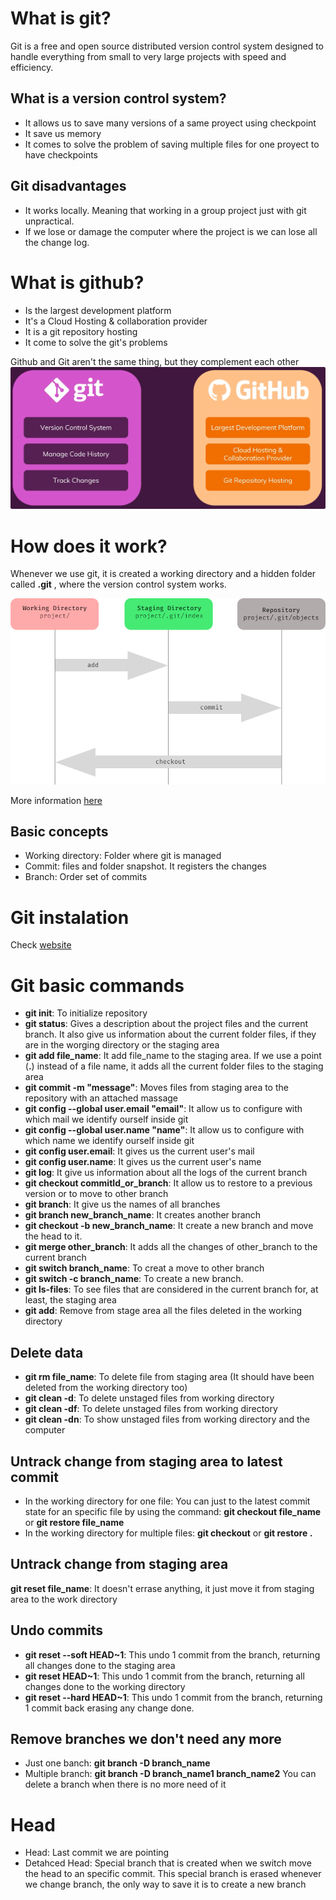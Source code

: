 # What is git?
Git is a free and open source distributed version control system designed to handle everything from small to very large projects with speed and efficiency.

## What is a version control system?
* It allows us to save many versions of a same proyect using checkpoint
* It save us memory
* It comes to solve the problem of saving multiple files for one proyect to have checkpoints

## Git disadvantages
* It works locally. Meaning that working in a group project just with git unpractical.
* If we lose or damage the computer where the project is we can lose all the change log.

# What is github?
* Is the largest development platform
* It's a Cloud Hosting & collaboration provider
* It is a git repository hosting
* It come to solve the git's problems

Github and Git aren't the same thing, but they complement each other
![Git & Github comparison](/img/git_and_github.png)

# How does it work?
Whenever we use git, it is created a working directory and a hidden folder called __.git__ , where the version control system works.

![How git works](/img/how_git_works.png)

More information [here](https://medium.com/hackernoon/understanding-git-index-4821a0765cf)

## Basic concepts
* Working directory: Folder where git is managed
* Commit: files and folder snapshot. It registers the changes
* Branch: Order set of commits

# Git instalation
Check [website](https://git-scm.com/)

# Git basic commands
* **git init**: To initialize repository
* **git status**: Gives a description about the project files and the current branch. It also give us information about the current folder files, if they are in the worging directory or the staging area
* **git add file_name**: It add file_name to the staging area. If we use a point (__.__) instead of a file name, it adds all the current folder files to the staging area 
* **git commit -m "message"**: Moves files from staging area to the repository with an attached massage
* **git config --global user.email "email"**: It allow us to configure with which mail we identify ourself inside git
* **git config --global user.name "name"**: It allow us to configure with which name we identify ourself inside git
* **git config user.email**: It gives us the current user's mail
* **git config user.name**: It gives us the current user's name
* **git log**: It give us information about all the logs of the current branch
* **git checkout commitId_or_branch**: It allow us to restore to a previous version or to move to other branch
* **git branch**: It give us the names of all branches
* **git branch new_branch_name**: It creates another branch
* **git checkout -b new_branch_name**: It create a new branch and move the head to it.
* **git merge other_branch**: It adds all the changes of other_branch to the current branch
* **git switch branch_name**:  To creat a move to other branch
* **git switch -c branch_name**:  To create a new branch.
* **git ls-files**: To see files that are considered in the current branch for, at least, the staging area
* **git add**: Remove from stage area all the files deleted in the working directory

## Delete data
* **git rm file_name**: To delete file from staging area (It should have been deleted from the working directory too)
* **git clean -d**: To delete unstaged files from working directory
* **git clean -df**: To delete unstaged files from working directory
* **git clean -dn**: To show unstaged files from working directory and the computer

## Untrack change from staging area to latest commit
* In the working directory for one file: You can just to the latest commit state for an specific file by using the command: **git checkout file_name** or **git restore file_name**
* In the working directory for multiple files: **git checkout** or **git restore .**

## Untrack change from staging area
**git reset file_name**: It doesn't errase anything, it just move it from staging area to the work directory

## Undo commits
* **git reset --soft HEAD~1**: This undo 1 commit from the branch, returning all changes done to the staging area
* **git reset HEAD~1**: This undo 1 commit from the branch, returning all changes done to the working directory
* **git reset --hard HEAD~1**: This undo 1 commit from the branch, returning 1 commit back erasing any change done.

## Remove branches we don't need any more
* Just one banch: **git branch -D branch_name**
* Multiple branch: **git branch -D branch_name1 branch_name2**
You can delete a branch when there is no more need of it

# Head
* Head: Last commit we are pointing
* Detahced Head: Special branch that is created when we switch move the head to an specific commit. This special branch is erased whenever we change branch, the only way to save it is to create a new branch